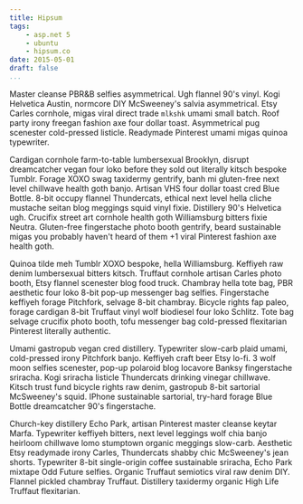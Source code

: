 ```yaml
---
title: Hipsum
tags:
    - asp.net 5
    - ubuntu
    - hipsum.co
date: 2015-05-01
draft: false
...
```


Master cleanse PBR&B selfies asymmetrical. Ugh flannel 90's vinyl. Kogi Helvetica Austin, normcore DIY McSweeney's salvia asymmetrical. Etsy Carles cornhole, migas viral direct trade `mlkshk` umami small batch. Roof party irony freegan fashion axe four dollar toast. Asymmetrical pug scenester cold-pressed listicle. Readymade Pinterest umami migas quinoa typewriter.

Cardigan cornhole farm-to-table lumbersexual Brooklyn, disrupt dreamcatcher vegan four loko before they sold out literally kitsch bespoke Tumblr. Forage XOXO swag taxidermy gentrify, banh mi gluten-free next level chillwave health goth banjo. Artisan VHS four dollar toast cred Blue Bottle. 8-bit occupy flannel Thundercats, ethical next level hella cliche mustache seitan blog meggings squid vinyl fixie. Distillery 90's Helvetica ugh. Crucifix street art cornhole health goth Williamsburg bitters fixie Neutra. Gluten-free fingerstache photo booth gentrify, beard sustainable migas you probably haven't heard of them +1 viral Pinterest fashion axe health goth.

Quinoa tilde meh Tumblr XOXO bespoke, hella Williamsburg. Keffiyeh raw denim lumbersexual bitters kitsch. Truffaut cornhole artisan Carles photo booth, Etsy flannel scenester blog food truck. Chambray hella tote bag, PBR aesthetic four loko 8-bit pop-up messenger bag selfies. Fingerstache keffiyeh forage Pitchfork, selvage 8-bit chambray. Bicycle rights fap paleo, forage cardigan 8-bit Truffaut vinyl wolf biodiesel four loko Schlitz. Tote bag selvage crucifix photo booth, tofu messenger bag cold-pressed flexitarian Pinterest literally authentic.

Umami gastropub vegan cred distillery. Typewriter slow-carb plaid umami, cold-pressed irony Pitchfork banjo. Keffiyeh craft beer Etsy lo-fi. 3 wolf moon selfies scenester, pop-up polaroid blog locavore Banksy fingerstache sriracha. Kogi sriracha listicle Thundercats drinking vinegar chillwave. Kitsch trust fund bicycle rights raw denim, gastropub 8-bit sartorial McSweeney's squid. IPhone sustainable sartorial, try-hard forage Blue Bottle dreamcatcher 90's fingerstache.

Church-key distillery Echo Park, artisan Pinterest master cleanse keytar Marfa. Typewriter keffiyeh bitters, next level leggings wolf chia banjo heirloom chillwave lomo stumptown organic meggings slow-carb. Aesthetic Etsy readymade irony Carles, Thundercats shabby chic McSweeney's jean shorts. Typewriter 8-bit single-origin coffee sustainable sriracha, Echo Park mixtape Odd Future selfies. Organic Truffaut semiotics viral raw denim DIY. Flannel pickled chambray Truffaut. Distillery taxidermy organic High Life Truffaut flexitarian.